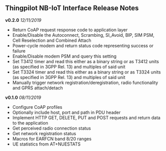 ## Thingpilot NB-IoT Interface Release Notes
**v0.2.0** *12/11/2019*

- Return CoAP request response code to application layer
- Enable/Disable the Autoconnect, Scrambing, SI_Avoid, BIP, SIM PSM, Cell Reselection and Combined Attach
- Power-cycle modem and return status code representing success or failure
- Enable/Disable modem PSM and query this setting
- Set T3412 timer and read this either as a binary string or as T3412 units (as specified in 3GPP Rel. 13) and multiples of said unit
- Set T3324 timer and read this either as a binary string or as T3324 units (as specified in 3GPP Rel. 13) and multiples of said unit
- Manually trigger network registration/deregistration, radio functionality and GPRS attach/detach

**v0.1.0** *08/11/2019*

- Configure CoAP profiles
- Optionally include host, port and path in PDU header
- Implement HTTP GET, DELETE, PUT and POST requests and return data to the application
- Get perceived radio connection status
- Get network registration status
- Macros for EARFCN band 8/20 ranges
- UE statistics from AT+NUESTATS
